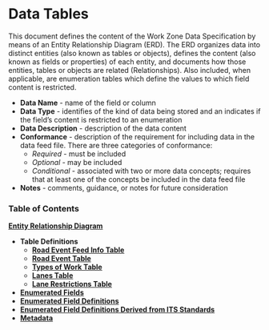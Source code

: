 # **Data Tables**

This document defines the content of the Work Zone Data Specification by means of an Entity Relationship Diagram (ERD). The ERD organizes data into distinct entities (also known as tables or objects), defines the content (also known as fields or properties) of each entity, and documents how those entities, tables or objects are related (Relationships).  Also included, when applicable, are enumeration tables which define the values to which field content is restricted.
- **Data Name** - name of the field or column 
- **Data Type** - identifies of the kind of data being stored and an indicates if the field’s content is restricted to an enumeration
- **Data Description** - description of the data content
- **Conformance** - description of the requirement for including data in the data feed file. There are three categories of conformance:
    - *Required* - must be included
    - *Optional* - may be included
    - *Conditional* - associated with two or more data concepts; requires that at least one of the concepts be included in the data feed file
- **Notes** - comments, guidance, or notes for future consideration

### Table of Contents
[**Entity Relationship Diagram**](/data-tables/road_event_erd.png)
- **Table Definitions**
    - [**Road Event Feed Info Table**](/data-tables/road_event_feed_info.md)
    - [**Road Event Table**](/data-tables/road_events.md)
    - [**Types of Work Table**](/data-tables/types_of_work.md)
    - [**Lanes Table**](/data-tables/lanes.md)
    - [**Lane Restrictions Table**](/data-tables/lane_restrictions.md)
- [**Enumerated Fields**](/data-tables/enumerated-fields.md) 
- [**Enumerated Field Definitions**](/data-tables/enumerated-field-definitions.md) 
- [**Enumerated Field Definitions Derived from ITS Standards**](/data-tables/enumerated-field-definitions-derived-from-its-standards.md)
- [**Metadata**](https://github.com/usdot-jpo-ode/jpo-wzdx/blob/master/data-tables/metadata.md) 


